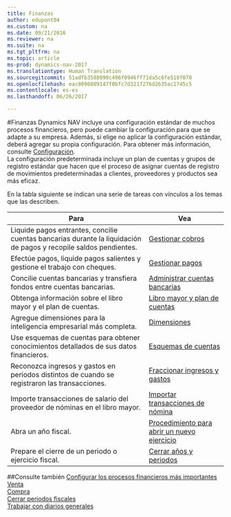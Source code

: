 ```yaml
---
title: Finanzas
author: edupont04
ms.custom: na
ms.date: 09/21/2016
ms.reviewer: na
ms.suite: na
ms.tgt_pltfrm: na
ms.topic: article
ms-prod: dynamics-nav-2017
ms.translationtype: Human Translation
ms.sourcegitcommit: 51adfb3588099c496f0946ff71da5c6fe518f070
ms.openlocfilehash: eac8096889147f0bfc7d3217276d2635ac1745c5
ms.contentlocale: es-es
ms.lasthandoff: 06/26/2017

---
```


#<a name="finance"></a>Finanzas
Dynamics NAV incluye una configuración estándar de muchos procesos financieros, pero puede cambiar la configuración para que se adapte a su empresa.
Además, si elige no aplicar la configuración estándar, deberá agregar su propia configuración. Para obtener más información, consulte [Configuración](setup.md).  
La configuración predeterminada incluye un plan de cuentas y grupos de registro estándar que hacen que el proceso de asignar cuentas de registro de movimientos predeterminadas a clientes, proveedores y productos sea más eficaz.  



En la tabla siguiente se indican una serie de tareas con vínculos a los temas que las describen.

| Para                                                                  | Vea                      |
|---------------------------------------------------------------------|--------------------------|
|Liquide pagos entrantes, concilie cuentas bancarias durante la liquidación de pagos y recopile saldos pendientes. |[Gestionar cobros](receivables-manage-receivables.md)|
|Efectúe pagos, liquide pagos salientes y gestione el trabajo con cheques.|[Gestionar pagos](payables-manage-payables.md)|
|Concilie cuentas bancarias y transfiera fondos entre cuentas bancarias.|[Administrar cuentas bancarias](bank-manage-bank-accounts.md)|
|Obtenga información sobre el libro mayor y el plan de cuentas.|[Libro mayor y plan de cuentas](finance-setup-general-ledger.md)|
|Agregue dimensiones para la inteligencia empresarial más completa.|[Dimensiones](finance-setup-dimensions.md)|
|Use esquemas de cuentas para obtener conocimientos detallados de sus datos financieros.|[Esquemas de cuentas](finance-setup-account-schedule.md)|
|Reconozca ingresos y gastos en periodos distintos de cuando se registraron las transacciones.|[Fraccionar ingresos y gastos](finance-setup-how-defer-revenue-expenses.md)|
|Importe transacciones de salario del proveedor de nóminas en el libro mayor.|[Importar transacciones de nómina](finance-setup-how-import-payroll-transactions.md)|
|Abra un año fiscal.|[Procedimiento para abrir un nuevo ejercicio](finance-setup-how-open-new-fiscal-year.md)|  
|Prepare el cierre de un periodo o ejercicio fiscal.|[Cerrar años y periodos](year-close-years-periods.md)|

##<a name="see-also"></a>Consulte también
[Configurar los procesos financieros más importantes](finance-setup-setup-finance-setup.md)  
[Venta](sales-manage-sales.md)  
[Compra](purchasing-manage-purchasing.md)  
[Cerrar periodos fiscales](year-close-years-periods.md)  
[Trabajar con diarios generales](ui-work-general-journals.md)  

